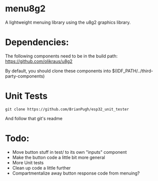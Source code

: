 # menu8g2
A lightweight menuing library using the u8g2 graphics library.

# Dependencies:
The following components need to be in the build path:
https://github.com/olikraus/u8g2

By default, you should clone these components into $(IDF_PATH/../third-party-components)

# Unit Tests
```
git clone https://github.com/BrianPugh/esp32_unit_tester
```
And follow that git's readme

# Todo:
* Move button stuff in test/ to its own "inputs" component
* Make the button code a little bit more general
* More Unit tests
* Clean up code a little further
* Compartmentalize away button response code from menuing?
